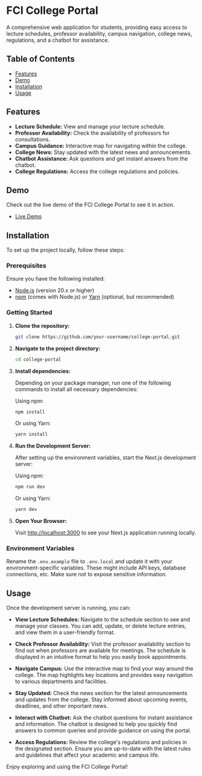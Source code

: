 # FCI College Portal

A comprehensive web application for students, providing easy access to lecture schedules, professor availability, campus navigation, college news, regulations, and a chatbot for assistance.

## Table of Contents

- [Features](#features)
- [Demo](#demo)
- [Installation](#installation)
- [Usage](#usage)

## Features

- **Lecture Schedule:** View and manage your lecture schedule.
- **Professor Availability:** Check the availability of professors for consultations.
- **Campus Guidance:** Interactive map for navigating within the college.
- **College News:** Stay updated with the latest news and announcements.
- **Chatbot Assistance:** Ask questions and get instant answers from the chatbot.
- **College Regulations:** Access the college regulations and policies.

## Demo

Check out the live demo of the FCI College Portal to see it in action.
- [Live Demo](https://example.com)

## Installation

To set up the project locally, follow these steps:

### Prerequisites

Ensure you have the following installed:

- [Node.js](https://nodejs.org/) (version 20.x or higher)
- [npm](https://www.npmjs.com/) (comes with Node.js) or [Yarn](https://yarnpkg.com/) (optional, but recommended)

### Getting Started

1. **Clone the repository:**

    ```bash
    git clone https://github.com/your-username/college-portal.git
    ```

2. **Navigate to the project directory:**

    ```bash
    cd college-portal
    ```

3. **Install dependencies:**

    Depending on your package manager, run one of the following commands to install all necessary dependencies:

    Using npm:

    ```bash
    npm install
    ```

    Or using Yarn:

    ```bash
    yarn install
    ```

4. **Run the Development Server:**

    After setting up the environment variables, start the Next.js development server:

    Using npm:

    ```bash
    npm run dev
    ```

    Or using Yarn:

    ```bash
    yarn dev
    ```

5. **Open Your Browser:**

    Visit [http://localhost:3000](http://localhost:3000) to see your Next.js application running locally.

### Environment Variables

Rename the `.env.example` file to `.env.local` and update it with your environment-specific variables. These might include API keys, database connections, etc. Make sure not to expose sensitive information.

## Usage

Once the development server is running, you can:

- **View Lecture Schedules:** Navigate to the schedule section to see and manage your classes. You can add, update, or delete lecture entries, and view them in a user-friendly format.

- **Check Professor Availability:** Visit the professor availability section to find out when professors are available for meetings. The schedule is displayed in an intuitive format to help you easily book appointments.

- **Navigate Campus:** Use the interactive map to find your way around the college. The map highlights key locations and provides easy navigation to various departments and facilities.

- **Stay Updated:** Check the news section for the latest announcements and updates from the college. Stay informed about upcoming events, deadlines, and other important news.

- **Interact with Chatbot:** Ask the chatbot questions for instant assistance and information. The chatbot is designed to help you quickly find answers to common queries and provide guidance on using the portal.

- **Access Regulations:** Review the college's regulations and policies in the designated section. Ensure you are up-to-date with the latest rules and guidelines that affect your academic and campus life.

Enjoy exploring and using the FCI College Portal!

